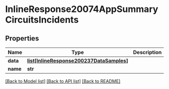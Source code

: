 # InlineResponse20074AppSummaryCircuitsIncidents

## Properties
Name | Type | Description | Notes
------------ | ------------- | ------------- | -------------
**data** | [**list[InlineResponse200237DataSamples]**](InlineResponse200237DataSamples.md) |  | [optional] 
**name** | **str** |  | [optional] 

[[Back to Model list]](../README.md#documentation-for-models) [[Back to API list]](../README.md#documentation-for-api-endpoints) [[Back to README]](../README.md)

